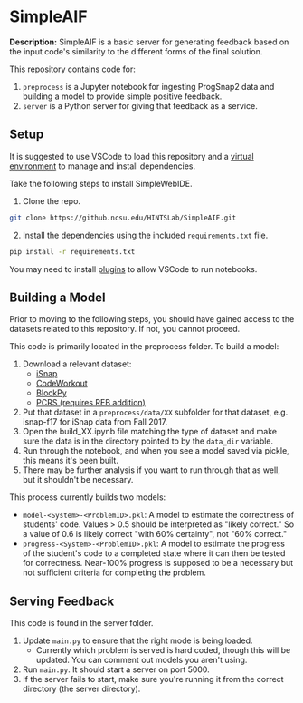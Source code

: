 # SimpleAIF

**Description:** SimpleAIF is a basic server for generating feedback based on the input code's similarity to the different forms of the final solution. 

This repository contains code for:

1. ``preprocess`` is a Jupyter notebook for ingesting ProgSnap2 data and building a model to provide simple positive feedback.
2. ``server`` is a Python server for giving that feedback as a service.

## Setup

It is suggested to use VSCode to load this repository and a [virtual environment](https://code.visualstudio.com/docs/python/environments) to manage and install dependencies.

Take the following steps to install SimpleWebIDE.

1. Clone the repo.
```bash
git clone https://github.ncsu.edu/HINTSLab/SimpleAIF.git
```
2. Install the dependencies using the included ``requirements.txt`` file.
```bash
pip install -r requirements.txt
```

You may need to install [plugins](https://code.visualstudio.com/blogs/2021/11/08/custom-notebooks) to allow VSCode to run notebooks.

## Building a Model

Prior to moving to the following steps, you should have gained access to the datasets  related to this repository. If not, you cannot proceed.

This code is primarily located in the preprocess folder. To build a model:
1. Download a relevant dataset:
    - [iSnap](https://drive.google.com/drive/folders/1-YmMG3bjvPWwrDMQwL7Iv7Ul20vc9LwX?usp=share_link)
    - [CodeWorkout](https://drive.google.com/drive/u/0/folders/19omPPbv4io84RHjuR2mvdYuZky13sGOH)
    - [BlockPy](https://drive.google.com/drive/u/0/folders/1yJKOHsX36YGiV5pxYlXoftsomVo0cyLi)
    - [PCRS (requires REB addition)](https://drive.google.com/drive/folders/1GHFtyL1oAbbURD5LYw613YaO7_pfKydw?usp=sharing)
2. Put that dataset in a ``preprocess/data/XX`` subfolder for that dataset, e.g. isnap-f17 for iSnap data from Fall 2017.
3. Open the build_XX.ipynb file matching the type of dataset and make sure the data is in the directory pointed to by the `data_dir` variable.
4. Run through the notebook, and when you see a model saved via pickle, this means it's been built. 
5. There may be further analysis if you want to run through that as well, but it shouldn't be necessary.

This process currently builds two models:
- ``model-<System>-<ProblemID>.pkl``: A model to estimate the correctness of students' code. Values > 0.5 should be interpreted as "likely correct." So a value of 0.6 is likely correct "with 60% certainty", not "60% correct."
- ``progress-<System>-<ProblemID>.pkl``: A model to estimate the progress of the student's code to a completed state where it can then be tested for correctness. Near-100% progress is supposed to be a necessary but not sufficient criteria for completing the problem.

## Serving Feedback
This code is found in the server folder.
1. Update ``main.py`` to ensure that the right mode is being loaded.
    - Currently which problem is served is hard coded, though this will be updated. You can comment out models you aren't using.
2. Run ``main.py``. It should start a server on port 5000.
3. If the server fails to start, make sure you're running it from the correct directory (the server directory).
